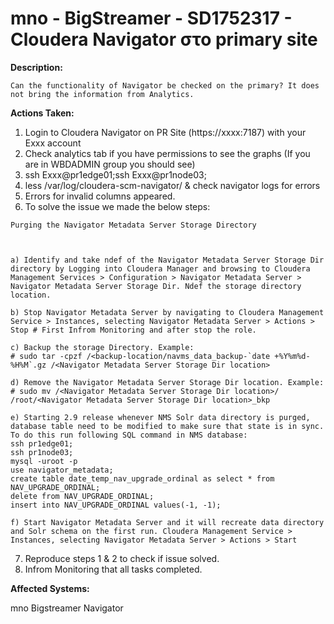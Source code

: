 # mno - BigStreamer - SD1752317 - Cloudera Navigator στο primary site


<b>Description:</b>

```
Can the functionality of Navigator be checked on the primary? It does not bring the information from Analytics.
```

<b>Actions Taken:</b>

1. Login to Cloudera Navigator on PR Site (https://xxxx:7187) with your Exxx account
2. Check analytics tab if you have permissions to see the graphs (If you are in WBDADMIN group you should see)
3. ssh Exxx@pr1edge01;ssh Exxx@pr1node03;
4. less /var/log/cloudera-scm-navigator/ & check navigator logs for errors
5. Errors for invalid columns appeared.
6. To solve the issue we made the below steps:

```
Purging the Navigator Metadata Server Storage Directory



a) Identify and take ndef of the Navigator Metadata Server Storage Dir directory by Logging into Cloudera Manager and browsing to Cloudera Management Services > Configuration > Navigator Metadata Server > Navigator Metadata Server Storage Dir. Ndef the storage directory location.

b) Stop Navigator Metadata Server by navigating to Cloudera Management Service > Instances, selecting Navigator Metadata Server > Actions > Stop # First Infrom Monitoring and after stop the role.

c) Backup the storage Directory. Example:
# sudo tar -cpzf /<backup-location/navms_data_backup-`date +%Y%m%d-%H%M`.gz /<Navigator Metadata Server Storage Dir location>

d) Remove the Navigator Metadata Server Storage Dir location. Example:
# sudo mv /<Navigator Metadata Server Storage Dir location>/ /root/<Navigator Metadata Server Storage Dir location>_bkp

e) Starting 2.9 release whenever NMS Solr data directory is purged, database table need to be modified to make sure that state is in sync. To do this run following SQL command in NMS database:
ssh pr1edge01;
ssh pr1node03;
mysql -uroot -p
use navigator_metadata;
create table date_temp_nav_upgrade_ordinal as select * from NAV_UPGRADE_ORDINAL;
delete from NAV_UPGRADE_ORDINAL;
insert into NAV_UPGRADE_ORDINAL values(-1, -1);

f) Start Navigator Metadata Server and it will recreate data directory and Solr schema on the first run. Cloudera Management Service > Instances, selecting Navigator Metadata Server > Actions > Start
```

7. Reproduce steps 1 & 2 to check if issue solved.
8. Infrom Monitoring that all tasks completed.


<b>Affected Systems:</b>

mno Bigstreamer Navigator
